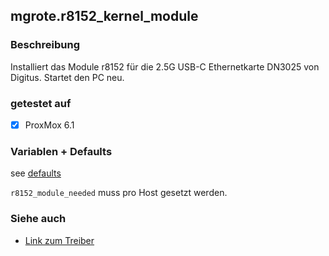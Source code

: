 ## mgrote.r8152_kernel_module

### Beschreibung
Installiert das Module r8152 für die 2.5G USB-C Ethernetkarte DN3025 von Digitus.
Startet den PC neu.

### getestet auf
- [x] ProxMox 6.1

### Variablen + Defaults
see [defaults](./defaults/main.yml)

``r8152_module_needed`` muss pro Host gesetzt werden.

### Siehe auch
  * [Link zum Treiber](https://www.realtek.com/en/component/zoo/category/network-interface-controllers-10-100-1000m-gigabit-ethernet-usb-3-0-software)
